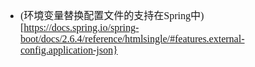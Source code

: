 <font face="Simsun" size=3>

- (环境变量替换配置文件的支持在Spring中)[https://docs.spring.io/spring-boot/docs/2.6.4/reference/htmlsingle/#features.external-config.application-json}

</font>